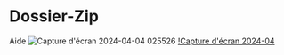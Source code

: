 # Dossier-Zip
Aide
![Capture d'écran 2024-04-04 025526](https://github.com/Gunther-C/Dossier-Zip/assets/162619333/50054be5-46f7-46d1-8e74-4fbbbb0e79ed)
[!Capture d'écran 2024-04](https://github.com/Gunther-C/Dossier-Zip/issues/1#issue-2229421400)
